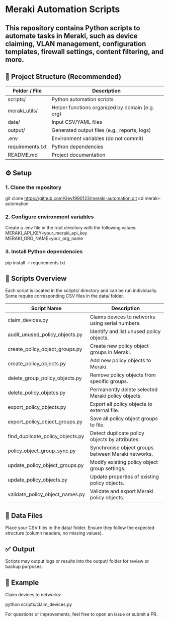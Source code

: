 # Meraki Automation Scripts

This repository contains Python scripts to automate tasks in Meraki, such as device claiming, VLAN management, configuration templates, firewall settings, content filtering, and more.
---

## 📁 Project Structure (Recommended)
| Folder / File     | Description                                           |
|-------------------|-------------------------------------------------------|
| scripts/          | Python automation scripts                             |
| meraki_utils/     | Helper functions organized by domain (e.g. org)       |
| data/             | Input CSV/YAML files                                  |
| output/           | Generated output files (e.g., reports, logs)          |
| .env              | Environment variables (do not commit)                 |
| requirements.txt  | Python dependencies                                   |
| README.md         | Project documentation                                 |


## ⚙️ Setup
### 1. Clone the repository
git clone https://github.com/Gev1990123/meraki-automation.git
cd meraki-automation

### 2. Configure environment variables
Create a .env file in the root directory with the following values:
MERAKI_API_KEY=your_meraki_api_key
MERAKI_ORG_NAME=your_org_name

### 3. Install Python dependencies
pip install -r requirements.txt

## 🚀 Scripts Overview
Each script is located in the scripts/ directory and can be run individually. Some require corresponding CSV files in the data/ folder.

| Script Name                       | Description                                               |
|-----------------------------------|-----------------------------------------------------------|
| claim_devices.py                  | Claims devices to networks using serial numbers.          |
| audit_unused_policy_objects.py    | Identify and list unused policy objects.                  |
| create_policy_object_groups.py    | Create new policy object groups in Meraki.                |
| create_policy_objects.py          | Add new policy objects to Meraki.                         |
| delete_group_policy_objects.py    | Remove policy objects from specific groups.               |
| delete_policy_objetcs.py          | Permanently delete selected Meraki policy objects.        |
| export_policy_objects.py          | Export all policy objects to external file.               |
| export_policy_object_groups.py    | Save all policy object groups to file.                    |
| find_duplicate_policy_objects.py  | Detect duplicate policy objects by attributes.            |
| policy_object_group_sync.py       | Synchronise object groups between Meraki networks.        |
| update_policy_object_groups.py    | Modify existing policy object group settings.             |
| update_policy_objects.py          | Update properties of existing policy objects.             |
| validate_policy_object_names.py   | Validate and export Meraki policy objects.                |


## 📁 Data Files
Place your CSV files in the data/ folder. Ensure they follow the expected structure (column headers, no missing values).

## ✅ Output
Scripts may output logs or results into the output/ folder for review or backup purposes.

## 🧪 Example
Claim devices to networks:

python scripts/claim_devices.py

For questions or improvements, feel free to open an issue or submit a PR.
